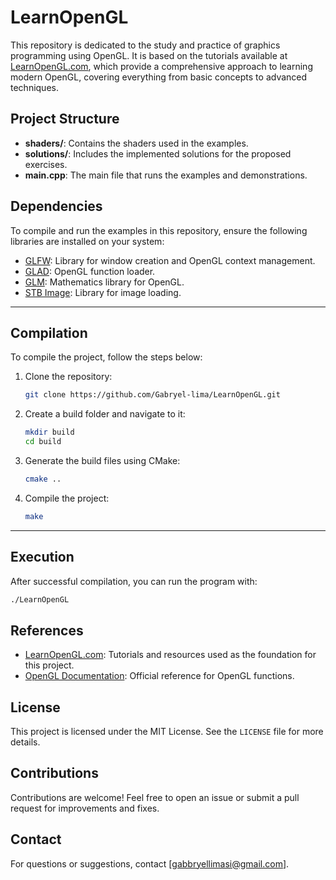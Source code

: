 # LearnOpenGL

This repository is dedicated to the study and practice of graphics programming using OpenGL. It is based on the tutorials available at [LearnOpenGL.com](https://learnopengl.com/), which provide a comprehensive approach to learning modern OpenGL, covering everything from basic concepts to advanced techniques.

## Project Structure

- **shaders/**: Contains the shaders used in the examples.
- **solutions/**: Includes the implemented solutions for the proposed exercises.
- **main.cpp**: The main file that runs the examples and demonstrations.

## Dependencies

To compile and run the examples in this repository, ensure the following libraries are installed on your system:

- [GLFW](https://www.glfw.org/): Library for window creation and OpenGL context management.
- [GLAD](https://glad.dav1d.de/): OpenGL function loader.
- [GLM](https://github.com/g-truc/glm): Mathematics library for OpenGL.
- [STB Image](https://github.com/nothings/stb): Library for image loading.

---

## Compilation

To compile the project, follow the steps below:

1. Clone the repository:

   ```bash
   git clone https://github.com/Gabryel-lima/LearnOpenGL.git
   ```

2. Create a build folder and navigate to it:

   ```bash
   mkdir build
   cd build
   ```

3. Generate the build files using CMake:

   ```bash
   cmake ..
   ```

4. Compile the project:

   ```bash
   make
   ```

---

## Execution

After successful compilation, you can run the program with:

```bash
./LearnOpenGL
```

## References

- [LearnOpenGL.com](https://learnopengl.com/): Tutorials and resources used as the foundation for this project.
- [OpenGL Documentation](https://www.khronos.org/registry/OpenGL-Refpages/): Official reference for OpenGL functions.

## License

This project is licensed under the MIT License. See the `LICENSE` file for more details.

## Contributions

Contributions are welcome! Feel free to open an issue or submit a pull request for improvements and fixes.

## Contact

For questions or suggestions, contact [gabbryellimasi@gmail.com].
